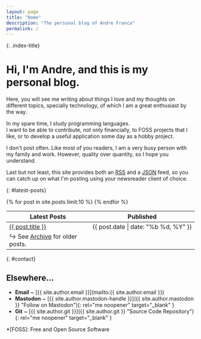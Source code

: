 ```yaml
---
layout: page
title: "Home"
description: "The personal blog of Andre Franca"
permalink: /
---
```


{: .index-title}
# Hi, I'm Andre, and this is my personal blog.

Here, you will see me writing about things I love and my thoughts on different topics, specially technology, of which I am a great enthusiast by the way.

In my spare time, I study programming languages.  
I want to be able to contribute, not only financially, to FOSS projects that I like, or to develop a useful application some day as a hobby project.

I don't post often. Like most of you readers, I am a very busy person with my family and work. However, quality over quantity, so I hope you understand.

Last but not least, this site provides both an [RSS](/feed.xml) and a [JSON](/feed.json) feed, so you can catch up on what I'm posting using your newsreader client of choice.

{: #latest-posts}
<table>
  <thead>
    <tr>
      <th>Latest Posts</th>
      <th style="text-align: center; white-space: nowrap;">Published</th>
    </tr>
  </thead> 
  <tbody>
    {% for post in site.posts limit:10 %}
    <tr>
      <td>
        <a href="{{ post.url }}">{{ post.title }}</a>
      </td>
      <td style="text-align: center; white-space: nowrap; width: 50px;">
        <time datetime="{{ post.date | date_to_xmlschema }}">{{ post.date | date: "%b %d, %Y" }}</time>
      </td>
    </tr>
    {% endfor %}
    <tr>
      <td>
        &#8618; See <a href="{{ '/posts/' }}">Archive</a> for older posts.
      </td>
      <td></td>
     </tr> 
  </tbody>
</table>

{: #contact}
## Elsewhere...

* **Email** ~ [{{ site.author.email }}](mailto:{{ site.author.email }})
* **Mastodon** ~ [{{ site.author.mastodon-handle }}]({{ site.author.mastodon }} "Follow on Mastodon"){: rel="me noopener" target="_blank" }
* **Git** ~ [{{ site.author.git }}]({{ site.author.git }} "Source Code Repository"){: rel="me noopener" target="_blank" }

*[FOSS]: Free and Open Source Software